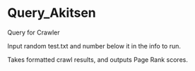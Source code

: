 # Query_Akitsen
Query for Crawler

Input random test.txt and number below it in the info to run.

Takes formatted crawl results, and outputs Page Rank scores.
